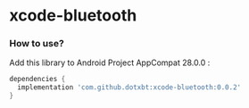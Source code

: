 # xcode-bluetooth

### How to use?
Add this library to Android Project AppCompat 28.0.0 :

```gradle
dependencies {
  implementation 'com.github.dotxbt:xcode-bluetooth:0.0.2'
}
```
